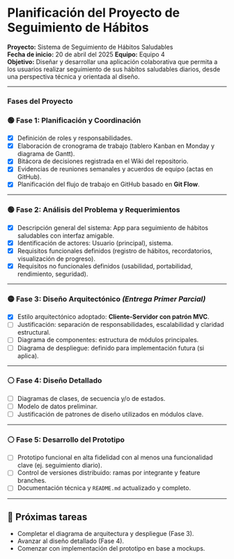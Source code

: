 # Planificación del Proyecto de Seguimiento de Hábitos

**Proyecto:** Sistema de Seguimiento de Hábitos Saludables  
**Fecha de inicio:** 20 de abril del 2025 
**Equipo:** Equipo 4  
**Objetivo:** Diseñar y desarrollar una aplicación colaborativa que permita a los usuarios realizar seguimiento de sus hábitos saludables diarios, desde una perspectiva técnica y orientada al diseño.

---

### Fases del Proyecto

### 🟢 Fase 1: Planificación y Coordinación
- [x] Definición de roles y responsabilidades.
- [x] Elaboración de cronograma de trabajo (tablero Kanban en Monday y diagrama de Gantt).
- [x] Bitácora de decisiones registrada en el Wiki del repositorio.
- [x] Evidencias de reuniones semanales y acuerdos de equipo (actas en GitHub).
- [x] Planificación del flujo de trabajo en GitHub basado en **Git Flow**.

---

### 🟢 Fase 2: Análisis del Problema y Requerimientos
- [x] Descripción general del sistema: App para seguimiento de hábitos saludables con interfaz amigable.
- [x] Identificación de actores: Usuario (principal), sistema.
- [x] Requisitos funcionales definidos (registro de hábitos, recordatorios, visualización de progreso).
- [x] Requisitos no funcionales definidos (usabilidad, portabilidad, rendimiento, seguridad).

---

### 🟡 Fase 3: Diseño Arquitectónico _(Entrega Primer Parcial)_
- [x] Estilo arquitectónico adoptado: **Cliente-Servidor con patrón MVC**.
- [ ] Justificación: separación de responsabilidades, escalabilidad y claridad estructural.
- [ ] Diagrama de componentes: estructura de módulos principales.
- [ ] Diagrama de despliegue: definido para implementación futura (si aplica).

---

### ⚪ Fase 4: Diseño Detallado
- [ ] Diagramas de clases, de secuencia y/o de estados.
- [ ] Modelo de datos preliminar.
- [ ] Justificación de patrones de diseño utilizados en módulos clave.

---

### ⚪ Fase 5: Desarrollo del Prototipo
- [ ] Prototipo funcional en alta fidelidad con al menos una funcionalidad clave (ej. seguimiento diario).
- [ ] Control de versiones distribuido: ramas por integrante y feature branches.
- [ ] Documentación técnica y `README.md` actualizado y completo.

---

## 📌 Próximas tareas
- Completar el diagrama de arquitectura y despliegue (Fase 3).
- Avanzar al diseño detallado (Fase 4).
- Comenzar con implementación del prototipo en base a mockups.


